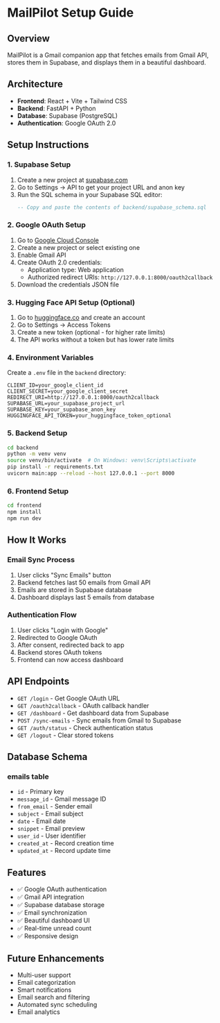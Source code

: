 # MailPilot Setup Guide

## Overview
MailPilot is a Gmail companion app that fetches emails from Gmail API, stores them in Supabase, and displays them in a beautiful dashboard.

## Architecture
- **Frontend**: React + Vite + Tailwind CSS
- **Backend**: FastAPI + Python
- **Database**: Supabase (PostgreSQL)
- **Authentication**: Google OAuth 2.0

## Setup Instructions

### 1. Supabase Setup
1. Create a new project at [supabase.com](https://supabase.com)
2. Go to Settings → API to get your project URL and anon key
3. Run the SQL schema in your Supabase SQL editor:
   ```sql
   -- Copy and paste the contents of backend/supabase_schema.sql
   ```

### 2. Google OAuth Setup
1. Go to [Google Cloud Console](https://console.cloud.google.com)
2. Create a new project or select existing one
3. Enable Gmail API
4. Create OAuth 2.0 credentials:
   - Application type: Web application
   - Authorized redirect URIs: `http://127.0.0.1:8000/oauth2callback`
5. Download the credentials JSON file

### 3. Hugging Face API Setup (Optional)
1. Go to [huggingface.co](https://huggingface.co) and create an account
2. Go to Settings → Access Tokens
3. Create a new token (optional - for higher rate limits)
4. The API works without a token but has lower rate limits

### 4. Environment Variables
Create a `.env` file in the `backend` directory:
```env
CLIENT_ID=your_google_client_id
CLIENT_SECRET=your_google_client_secret
REDIRECT_URI=http://127.0.0.1:8000/oauth2callback
SUPABASE_URL=your_supabase_project_url
SUPABASE_KEY=your_supabase_anon_key
HUGGINGFACE_API_TOKEN=your_huggingface_token_optional
```

### 5. Backend Setup
```bash
cd backend
python -m venv venv
source venv/bin/activate  # On Windows: venv\Scripts\activate
pip install -r requirements.txt
uvicorn main:app --reload --host 127.0.0.1 --port 8000
```

### 6. Frontend Setup
```bash
cd frontend
npm install
npm run dev
```

## How It Works

### Email Sync Process
1. User clicks "Sync Emails" button
2. Backend fetches last 50 emails from Gmail API
3. Emails are stored in Supabase database
4. Dashboard displays last 5 emails from database

### Authentication Flow
1. User clicks "Login with Google"
2. Redirected to Google OAuth
3. After consent, redirected back to app
4. Backend stores OAuth tokens
5. Frontend can now access dashboard

## API Endpoints

- `GET /login` - Get Google OAuth URL
- `GET /oauth2callback` - OAuth callback handler
- `GET /dashboard` - Get dashboard data from Supabase
- `POST /sync-emails` - Sync emails from Gmail to Supabase
- `GET /auth/status` - Check authentication status
- `GET /logout` - Clear stored tokens

## Database Schema

### emails table
- `id` - Primary key
- `message_id` - Gmail message ID
- `from_email` - Sender email
- `subject` - Email subject
- `date` - Email date
- `snippet` - Email preview
- `user_id` - User identifier
- `created_at` - Record creation time
- `updated_at` - Record update time

## Features
- ✅ Google OAuth authentication
- ✅ Gmail API integration
- ✅ Supabase database storage
- ✅ Email synchronization
- ✅ Beautiful dashboard UI
- ✅ Real-time unread count
- ✅ Responsive design

## Future Enhancements
- Multi-user support
- Email categorization
- Smart notifications
- Email search and filtering
- Automated sync scheduling
- Email analytics
